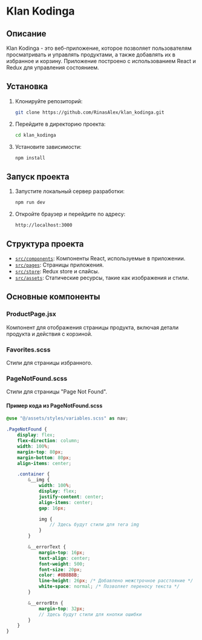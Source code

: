 # Klan Kodinga

## Описание
Klan Kodinga - это веб-приложение, которое позволяет пользователям просматривать и управлять продуктами, а также добавлять их в избранное и корзину. Приложение построено с использованием React и Redux для управления состоянием.

## Установка

1. Клонируйте репозиторий:
    ```sh
    git clone https://github.com/RinasAlex/klan_kodinga.git
    ```

2. Перейдите в директорию проекта:
    ```sh
    cd klan_kodinga
    ```

3. Установите зависимости:
    ```sh
    npm install
    ```

## Запуск проекта

1. Запустите локальный сервер разработки:
    ```sh
    npm run dev
    ```

2. Откройте браузер и перейдите по адресу:
    ```
    http://localhost:3000
    ```

## Структура проекта

- [`src/components`](command:_github.copilot.openRelativePath?%5B%7B%22scheme%22%3A%22file%22%2C%22authority%22%3A%22%22%2C%22path%22%3A%22%2Fc%3A%2FUsers%2Fvladi%2FDesktop%2FTelRan%2Fklan_kodinga%2Fsrc%2Fcomponents%22%2C%22query%22%3A%22%22%2C%22fragment%22%3A%22%22%7D%2C%2248fdd741-271c-4401-b9f8-c8caa1ad89d3%22%5D "c:\Users\vladi\Desktop\TelRan\klan_kodinga\src\components"): Компоненты React, используемые в приложении.
- [`src/pages`](command:_github.copilot.openRelativePath?%5B%7B%22scheme%22%3A%22file%22%2C%22authority%22%3A%22%22%2C%22path%22%3A%22%2Fc%3A%2FUsers%2Fvladi%2FDesktop%2FTelRan%2Fklan_kodinga%2Fsrc%2Fpages%22%2C%22query%22%3A%22%22%2C%22fragment%22%3A%22%22%7D%2C%2248fdd741-271c-4401-b9f8-c8caa1ad89d3%22%5D "c:\Users\vladi\Desktop\TelRan\klan_kodinga\src\pages"): Страницы приложения.
- [`src/store`](command:_github.copilot.openRelativePath?%5B%7B%22scheme%22%3A%22file%22%2C%22authority%22%3A%22%22%2C%22path%22%3A%22%2Fc%3A%2FUsers%2Fvladi%2FDesktop%2FTelRan%2Fklan_kodinga%2Fsrc%2Fstore%22%2C%22query%22%3A%22%22%2C%22fragment%22%3A%22%22%7D%2C%2248fdd741-271c-4401-b9f8-c8caa1ad89d3%22%5D "c:\Users\vladi\Desktop\TelRan\klan_kodinga\src\store"): Redux store и слайсы.
- [`src/assets`](command:_github.copilot.openRelativePath?%5B%7B%22scheme%22%3A%22file%22%2C%22authority%22%3A%22%22%2C%22path%22%3A%22%2Fc%3A%2FUsers%2Fvladi%2FDesktop%2FTelRan%2Fklan_kodinga%2Fsrc%2Fassets%22%2C%22query%22%3A%22%22%2C%22fragment%22%3A%22%22%7D%2C%2248fdd741-271c-4401-b9f8-c8caa1ad89d3%22%5D "c:\Users\vladi\Desktop\TelRan\klan_kodinga\src\assets"): Статические ресурсы, такие как изображения и стили.

## Основные компоненты

### ProductPage.jsx
Компонент для отображения страницы продукта, включая детали продукта и действия с корзиной.

### Favorites.scss
Стили для страницы избранного.

### PageNotFound.scss
Стили для страницы "Page Not Found".

#### Пример кода из PageNotFound.scss
```scss
@use "@/assets/styles/variables.scss" as nav;

.PageNotFound {
    display: flex;
    flex-direction: column;
    width: 100%;
    margin-top: 80px;
    margin-bottom: 80px;
    align-items: center;

    .container {
        &__img {
            width: 100%;
            display: flex;
            justify-content: center;
            align-items: center;
            gap: 16px;

            img {
                // Здесь будут стили для тега img
            }
        }

        &__errorText {
            margin-top: 16px;
            text-align: center;
            font-weight: 500;
            font-size: 20px;
            color: #8B8B8B;
            line-height: 26px; /* Добавлено межстрочное расстояние */
            white-space: normal; /* Позволяет переносу текста */
        }

        &__errorBtn {
            margin-top: 32px;
            // Здесь будут стили для кнопки ошибки
        }
    }
}